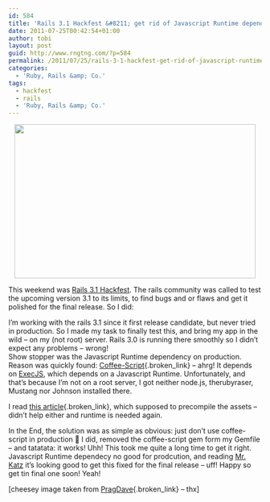 ```yaml
---
id: 584
title: 'Rails 3.1 Hackfest &#8211; get rid of Javascript Runtime dependency in production'
date: 2011-07-25T00:42:54+01:00
author: tobi
layout: post
guid: http://www.rngtng.com/?p=584
permalink: /2011/07/25/rails-3-1-hackfest-get-rid-of-javascript-runtime-dependency-in-production/
categories:
  - 'Ruby, Rails &amp; Co.'
tags:
  - hackfest
  - rails
  - 'Ruby, Rails &amp; Co.'
---
```

<p style="text-align: center">
  <img class="aligncenter" src="http://pragdave.pragprog.com/photos/uncategorized/2007/05/20/rails_logo_heart.png" alt="" width="480" height="306" />
</p>

This weekend was [Rails 3.1 Hackfest](http://weblog.rubyonrails.org/2011/7/14/rails-3-1-hackfest). The rails community was called to test the upcoming version 3.1 to its limits, to find bugs and or flaws and get it polished for the final release. So I did:

I&#8217;m working with the rails 3.1 since it first release candidate, but never tried in production. So I made my task to finally test this, and bring my app in the wild &#8211; on my (not root) server. Rails 3.0 is running there smoothly so I didn&#8217;t expect any problems &#8211; wrong!  
Show stopper was the Javascript Runtime dependency on production. Reason was quickly found: [Coffee-Script](http://jashkenas.github.com/coffee-script/){.broken_link} &#8211; ahrg! It depends on [ExecJS](https://github.com/sstephenson/execjs), which depends on a Javascript Runtime. Unfortunately, and that&#8217;s because I&#8217;m not on a root server, I got neither node.js, therubyraser, Mustang nor Johnson installed there.

I read [this article](https://moocode.com/posts/1-deploying-a-rails-3-1-application-to-production){.broken_link}, which supposed to precompile the assets &#8211; didn&#8217;t help either and runtime is needed again.

In the End, the solution was as simple as obvious: just don&#8217;t use coffee-script in production 🙂 I did, removed the coffee-script gem form my Gemfile &#8211; and tatatata: it works! Uhh! This took me quite a long time to get it right. Javascript Runtime dependecy no good for prodcution, and reading [Mr. Katz](http://yehudakatz.com/2011/06/14/what-the-hell-is-happening-to-rails/) it&#8217;s looking good to get this fixed for the final release &#8211; uff! Happy so get tin final one soon! Yeah!

[cheesey image taken from [PragDave](http://pragdave.pragprog.com/pragdave/2007/05/rails_is_love.html){.broken_link} &#8211; thx]
